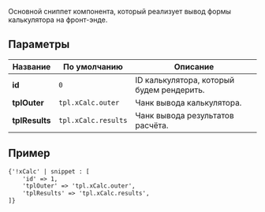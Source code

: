 Основной сниппет компонента, который реализует вывод формы калькулятора на фронт-энде.

## Параметры

Название					| По умолчанию									| Описание
----------------------------|-----------------------------------------------|------------------------------------------------------------------------------------------
**id**			            | `0`             								| ID калькулятора, который будем рендерить.
**tplOuter**		        | `tpl.xCalc.outer`        					    | Чанк вывода калькулятора.
**tplResults**		        | `tpl.xCalc.results`        					| Чанк вывода результатов расчёта.

## Пример
```html
{'!xCalc' | snippet : [
    'id' => 1,
    'tplOuter' => 'tpl.xCalc.outer',
    'tplResults' => 'tpl.xCalc.results',
]}
```
